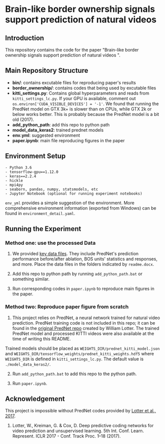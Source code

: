 # Brain-like border ownership signals support prediction of natural videos

## Introduction
This repository contains the code for the paper "Brain-like border ownership signals support prediction of natural videos ".

## Main Repository Structure

- **bin/**: contains excutable files for reproducing paper's results
- **border_ownership/**: contains codes that being used by excutable files
- **kitti_settings.py**: Contains global hyperparameters and reads from `kitti_settings_lc.py`. If your GPU is available, comment out `os.environ['CUDA_VISIBLE_DEVICES'] = '-1'`. We found that running the PredNet model on GTX 3k+ is slower than on CPUs, while GTX 2k or below works better. This is probably because the PredNet model is a bit old (2017).
- **add_python_path**: add this repo to python path
- **model_data_keras2**: trained prednet models
- **env.yml**: suggested environment
- **paper.ipynb**: main file reproducing figures in the paper

## Environment Setup
    - Python 3.6
    - tensorflow-gpu==1.12.0
    - keras==2.2.4
    - hickle
    - mpi4py
    - seaborn, pandas, numpy, statsmodels, etc
    - Jupyter Notebook (optional for running experiment notebooks)

`env_yml` provides a simple suggestion of the environment. More comprehensive environment information (exported from Windows) can be found in `environment_detail.yaml`.

## Running the Experiment

### Method one: use the processed Data
1. We provided [key data files](https://wustl.box.com/s/ucum99kq03ucwb1hkqdta2okb6n3rcda). They include PredNet's prediction performance before/after ablation, BOS units' statistics and responses, and more. Place the data files in the folders indicated by `readme.docx`.

2. Add this repo to python path by running `add_python_path.bat` or something similar.

3. Run corresponding codes in `paper.ipynb` to reproduce main figures in the paper.

### Method two: Reproduce paper figure from scratch
1. This project relies on PredNet, a neural network trained for natural video prediction. PredNet training code is not included in this repo; it can be found in the [original PredNet repo](https://coxlab.github.io/prednet/) created by William Lotter. The trained PredNet model and processed KITTI videos were also available at the time of writing this README.

Trained models should be placed as `WEIGHTS_DIR/prednet_kitti_model.json` and `WEIGHTS_DIR/tensorflow_weights/prednet_kitti_weights.hdf5` where `WEIGHTS_DIR` is defined in `kitti_settings_lc.py`. The default value is `./model_data_keras2/`.

2. Run `add_python_path.bat` to add this repo to the python path.

3. Run `paper.ipynb`.

## Acknowledgement ##
This project is impossible without PredNet codes provided by [Lotter et al., 2017](https://coxlab.github.io/prednet/).

1. Lotter, W., Kreiman, G. & Cox, D. Deep predictive coding networks for video prediction and unsupervised learning. 5th Int. Conf. Learn. Represent. ICLR 2017 - Conf. Track Proc. 1–18 (2017).
